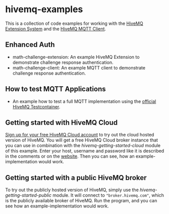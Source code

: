 # hivemq-examples
This is a collection of code examples for working with the 
[HiveMQ Extension System](https://www.hivemq.com/docs/4.2/extensions/introduction.html)
and the [HiveMQ MQTT Client](https://github.com/hivemq/hivemq-mqtt-client).

## Enhanced Auth
* math-challenge-extension: An example HiveMQ Extension to demonstrate challenge response authentication.
* math-challenge-client: An example MQTT client to demonstrate  challenge response authentication.

## How to test MQTT Applications
* An example how to test a full MQTT implementation using the [official HiveMQ Testcontainer](https://github.com/hivemq/hivemq-testcontainer).

## Getting started with HiveMQ Cloud
[Sign up for your free HiveMQ Cloud account](https://console.hivemq.cloud/?utm_source=github&utm_medium=repositories&utm_campaign=hivemq-examples) to try out the cloud hosted version of HiveMQ. 
You will get a free HiveMQ Cloud broker instance that you can use in combination with the *hivemq-getting-started-cloud* module of this example.
Enter your host, username and password like it is described in the comments or on the [website](https://www.hivemq.com/blog/how-to-get-started-with-mqtt/).
Then you can see, how an example-implementation would work.

## Getting started with a public HiveMQ broker
To try out the publicly hosted version of HiveMQ, simply use the *hivemq-getting-started-public* module.
It will connect to `"broker.hivemq.com"`, which is the publicly available broker of HiveMQ.
Run the program, and you can see how an example-implementation would work.
